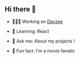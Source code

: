 



## Hi there 👋




- 👩🏽‍💻 Working on [Dayzee](https://github.com/05divya05/Dayzee.git)

- 🌱 Learning: React

- 💬 Ask me: About my projects !

- 💌 Fun fact: I'm a movie fanatic 

